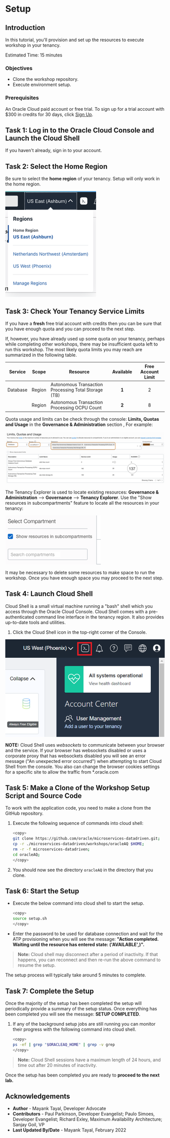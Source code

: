 # Setup

## Introduction

In this tutorial, you'll provision and set up the resources to execute workshop in your tenancy.  

Estimated Time: 15 minutes

### Objectives

- Clone the workshop repository.
- Execute environment setup.

### Prerequisites

An Oracle Cloud paid account or free trial. To sign up for a trial account with $300 in credits for 30 days, click [Sign Up](http://oracle.com/cloud/free).

## Task 1: Log in to the Oracle Cloud Console and Launch the Cloud Shell

If you haven't already, sign in to your account.

## Task 2: Select the Home Region

Be sure to select the **home region** of your tenancy. Setup will only work in the home region.

  ![Oracle Cloud Infrastructure Home Region](images/home-region.png " ")

## Task 3: Check Your Tenancy Service Limits

If you have a **fresh** free trial account with credits then you can be sure that you have enough quota and you can proceed to the next step.

If, however, you have already used up some quota on your tenancy, perhaps while completing other workshops, there may be insufficient quota left to run this workshop. The most likely quota limits you may reach are summarized in the following table.

| Service          | Scope  | Resource                                             | Available | Free Account Limit |
|------------------|:------:|------------------------------------------------------|:---------:|:------------------:|
| Database         | Region | Autonomous Transaction Processing Total Storage (TB) | **1**     | 2                  |
|                  | Region | Autonomous Transaction Processing OCPU Count         | **2**     | 8                  |

Quota usage and limits can be check through the console: **Limits, Quotas and Usage** in the **Governance & Administration** section , For example:

  ![OCI Service Limit Example](images/service-limit-example.png " ")

The Tenancy Explorer is used to locate existing resources: **Governance & Administration** --> **Governance** --> **Tenancy Explorer**. Use the "Show resources in subcompartments" feature to locate all the resources in your tenancy:

  ![OCI Show Subcompartments](images/show-subcompartments.png " ")

It may be necessary to delete some resources to make space to run the workshop. Once you have enough space you may proceed to the next step.

## Task 4: Launch Cloud Shell

Cloud Shell is a small virtual machine running a "bash" shell which you access through the Oracle Cloud Console. Cloud Shell comes with a pre-authenticated command line interface in the tenancy region. It also provides up-to-date tools and utilities.

1. Click the Cloud Shell icon in the top-right corner of the Console.

  ![OCI Cloud Shell Opening](images/open-cloud-shell.png " ")

  **NOTE:** Cloud Shell uses *websockets* to communicate between your browser and the service. If your browser has websockets disabled or uses a corporate proxy that has websockets disabled you will see an error message ("An unexpected error occurred") when attempting to start Cloud Shell from the console. You also can change the browser cookies settings for a specific site to allow the traffic from *.oracle.com

## Task 5: Make a Clone of the Workshop Setup Script and Source Code

To work with the application code, you need to make a clone from the GitHub repository.  

1. Execute the following sequence of commands into cloud shell:

    ```bash
    <copy>
    git clone https://github.com/oracle/microservices-datadriven.git;
    cp -r ./microservices-datadriven/workshops/oracleAQ $HOME;     
    rm -r -f microservices-datadriven; 
    cd oracleAQ;
    </copy>
    ```

2. You should now see the directory `oracleAQ` in the directory that you clone.

## Task 6: Start the Setup

- Execute the below command into cloud shell to start the setup.
  
    ```bash
    <copy>
    source setup.sh
    </copy>
    ```
  
- Enter the password to be used for database connection and wait for the ATP provisioning when you will see the message: **"Action completed. Waiting until the resource has entered state: ('AVAILABLE',)".**

> **Note:** Cloud shell may disconnect after a period of inactivity. If that happens, you can reconnect and then re-run the above command to resume the setup.

The setup process will typically take around 5 minutes to complete.

## Task 7: Complete the Setup

Once the majority of the setup has been completed the setup will periodically provide a summary of the setup status. Once everything has been completed you will see the message: **SETUP COMPLETED**.

1. If any of the background setup jobs are still running you can monitor their progress with the following command into cloud shell.

    ```bash
    <copy>
    ps -ef | grep "$ORACLEAQ_HOME" | grep -v grep
    </copy>
    ```

> **Note:**  Cloud Shell sessions have a maximum length of 24 hours, and time out after 20 minutes of inactivity.

Once the setup has been completed you are ready to **proceed to the next lab.**

## Acknowledgements

- **Author** - Mayank Tayal, Developer Advocate
- **Contributors** - Paul Parkinson, Developer Evangelist; Paulo Simoes, Developer Evangelist;  Richard Exley, Maximum Availability Architecture; Sanjay Goil, VP
- **Last Updated By/Date** - Mayank Tayal, February 2022
